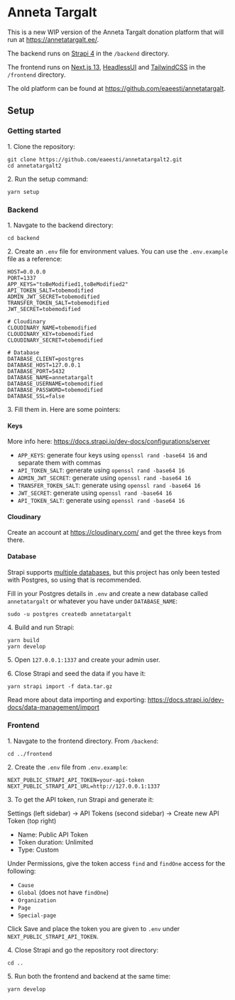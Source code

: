 # Anneta Targalt

This is a new WIP version of the Anneta Targalt donation platform that will run at https://annetatargalt.ee/.

The backend runs on [Strapi 4](https://strapi.io/) in the `/backend` directory.

The frontend runs on [Next.js 13](https://nextjs.org/), [HeadlessUI](https://headlessui.com/) and [TailwindCSS](https://tailwindcss.com/) in the `/frontend` directory.

The old platform can be found at https://github.com/eaeesti/annetatargalt.

## Setup

### Getting started

1\. Clone the repository:

```
git clone https://github.com/eaeesti/annetatargalt2.git
cd annetatargalt2
```

2\. Run the setup command:

```
yarn setup
```

### Backend

1\. Navgate to the backend directory:

```
cd backend
```

2\. Create an `.env` file for environment values. You can use the `.env.example` file as a reference:

```
HOST=0.0.0.0
PORT=1337
APP_KEYS="toBeModified1,toBeModified2"
API_TOKEN_SALT=tobemodified
ADMIN_JWT_SECRET=tobemodified
TRANSFER_TOKEN_SALT=tobemodified
JWT_SECRET=tobemodified

# Cloudinary
CLOUDINARY_NAME=tobemodified
CLOUDINARY_KEY=tobemodified
CLOUDINARY_SECRET=tobemodified

# Database
DATABASE_CLIENT=postgres
DATABASE_HOST=127.0.0.1
DATABASE_PORT=5432
DATABASE_NAME=annetatargalt
DATABASE_USERNAME=tobemodified
DATABASE_PASSWORD=tobemodified
DATABASE_SSL=false
```

3\. Fill them in. Here are some pointers:

#### Keys

More info here: https://docs.strapi.io/dev-docs/configurations/server

- `APP_KEYS`: generate four keys using `openssl rand -base64 16` and separate them with commas
- `API_TOKEN_SALT`: generate using `openssl rand -base64 16`
- `ADMIN_JWT_SECRET`: generate using `openssl rand -base64 16`
- `TRANSFER_TOKEN_SALT`: generate using `openssl rand -base64 16`
- `JWT_SECRET`: generate using `openssl rand -base64 16`
- `API_TOKEN_SALT`: generate using `openssl rand -base64 16`

#### Cloudinary

Create an account at https://cloudinary.com/ and get the three keys from there.

#### Database

Strapi supports [multiple databases](https://docs.strapi.io/dev-docs/configurations/database), but this project has only been tested with Postgres, so using that is recommended.

Fill in your Postgres details in `.env` and create a new database called `annetatargalt` or whatever you have under `DATABASE_NAME`:

```
sudo -u postgres createdb annetatargalt
```

4\. Build and run Strapi:

```
yarn build
yarn develop
```

5\. Open `127.0.0.1:1337` and create your admin user.

6\. Close Strapi and seed the data if you have it:

```
yarn strapi import -f data.tar.gz
```

Read more about data importing and exporting: https://docs.strapi.io/dev-docs/data-management/import

### Frontend

1\. Navgate to the frontend directory. From `/backend`:

```
cd ../frontend
```

2\. Create the `.env` file from `.env.example`:

```
NEXT_PUBLIC_STRAPI_API_TOKEN=your-api-token
NEXT_PUBLIC_STRAPI_API_URL=http://127.0.0.1:1337
```

3\. To get the API token, run Strapi and generate it:

Settings (left sidebar) → API Tokens (second sidebar) → Create new API Token (top right)

- Name: Public API Token
- Token duration: Unlimited
- Type: Custom

Under Permissions, give the token access `find` and `findOne` access for the following:

- `Cause`
- `Global` (does not have `findOne`)
- `Organization`
- `Page`
- `Special-page`

Click Save and place the token you are given to `.env` under `NEXT_PUBLIC_STRAPI_API_TOKEN`.

4\. Close Strapi and go the repository root directory:

```
cd ..
```

5\. Run both the frontend and backend at the same time:

```
yarn develop
```
